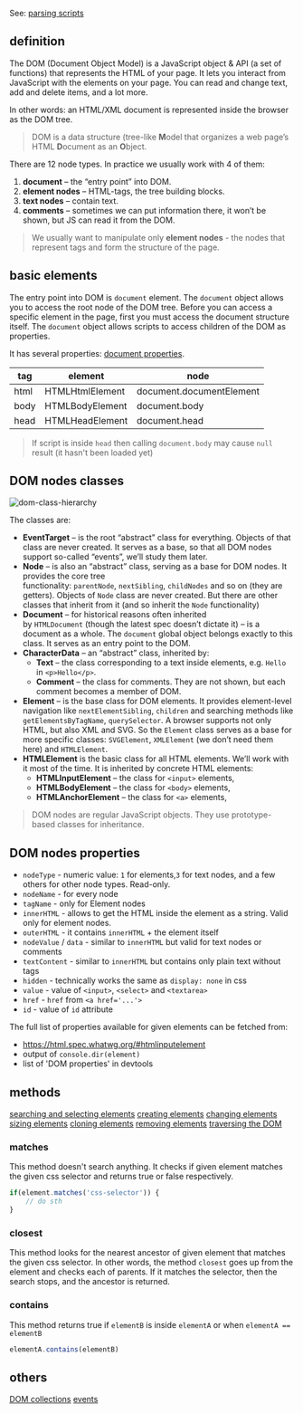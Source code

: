 See: [parsing scripts](parsing-scripts)

## definition

The DOM (Document Object Model) is a JavaScript object & API (a set of functions) that represents the HTML of your page. It lets you interact from JavaScript with the elements on your page. You can read and change text, add and delete items, and a lot more.

In other words: an HTML/XML document is represented inside the browser as the DOM tree.

> DOM is a data structure (tree-like **M**odel that organizes a web page’s HTML **D**ocument as an **O**bject.

There are 12 node types. In practice we usually work with 4 of them:
1.  **document** – the “entry point” into DOM.
2.  **element nodes** – HTML-tags, the tree building blocks.
3.  **text nodes** – contain text.
4.  **comments** – sometimes we can put information there, it won’t be shown, but JS can read it from the DOM.

> We usually want to manipulate only **element nodes** - the nodes that represent tags and form the structure of the page.

## basic elements

The entry point into DOM is `document` element. The `document` object allows you to access the root node of the DOM tree. Before you can access a specific element in the page, first you must access the document structure itself. The `document` object allows scripts to access children of the DOM as properties.

It has several properties: [document properties](https://developer.mozilla.org/en-US/docs/Web/API/Document).

| tag  | element | node |
| ---- | --- | ---  |
| html | HTMLHtmlElement | document.documentElement |
| body | HTMLBodyElement | document.body |
| head | HTMLHeadElement | document.head |

> If script is inside `head` then calling `document.body` may cause `null` result (it hasn't been loaded yet)

## DOM nodes classes
![dom-class-hierarchy](dom-class-hierarchy.svg)

The classes are:
- **EventTarget** – is the root “abstract” class for everything. Objects of that class are never created. It serves as a base, so that all DOM nodes support so-called “events”, we’ll study them later.
- **Node** – is also an “abstract” class, serving as a base for DOM nodes. It provides the core tree functionality: `parentNode`, `nextSibling`, `childNodes` and so on (they are getters). Objects of `Node` class are never created. But there are other classes that inherit from it (and so inherit the `Node` functionality)
- **Document** – for historical reasons often inherited by `HTMLDocument` (though the latest spec doesn’t dictate it) – is a document as a whole. The `document` global object belongs exactly to this class. It serves as an entry point to the DOM.
- **CharacterData** – an “abstract” class, inherited by:
	- **Text** – the class corresponding to a text inside elements, e.g. `Hello` in `<p>Hello</p>`.
	- **Comment** – the class for comments. They are not shown, but each comment becomes a member of DOM.
- **Element** – is the base class for DOM elements. It provides element-level navigation like `nextElementSibling`, `children` and searching methods like `getElementsByTagName`, `querySelector`. A browser supports not only HTML, but also XML and SVG. So the `Element` class serves as a base for more specific classes: `SVGElement`, `XMLElement` (we don’t need them here) and `HTMLElement`.
- **HTMLElement** is the basic class for all HTML elements. We’ll work with it most of the time. It is inherited by concrete HTML elements:
	- **HTMLInputElement** – the class for `<input>` elements,
	- **HTMLBodyElement** – the class for `<body>` elements,
	- **HTMLAnchorElement** – the class for `<a>` elements,

> DOM nodes are regular JavaScript objects. They use prototype-based classes for inheritance.

## DOM nodes properties
- `nodeType` - numeric value: `1` for elements,`3` for text nodes, and a few others for other node types. Read-only.
- `nodeName` - for every node
- `tagName` - only for Element nodes
- `innerHTML` - allows to get the HTML inside the element as a string. Valid only for element nodes.
- `outerHTML` - it contains `innerHTML` + the element itself
- `nodeValue` / `data` - similar to `innerHTML` but valid for text nodes or comments
- `textContent` - similar to `innerHTML` but contains only plain text without tags
- `hidden` - technically works the same as `display: none` in css
- `value` - value of `<input>`, `<select>` and `<textarea>`
- `href` - `href` from `<a href='...'>`
- `id` - value of `id` attribute

The full list of properties available for given elements can be fetched from:
- https://html.spec.whatwg.org/#htmlinputelement
- output of `console.dir(element)`
- list of 'DOM properties' in devtools

## methods
[searching and selecting elements](searching-and-selecting-elements.md)
[creating elements](creating-elements)
[changing elements](changing-elements.md)
[sizing elements](sizing-elements)
[cloning elements](cloning-elements)
[removing elements](removing-elements)
[traversing the DOM](traversing-dom)

### matches
This method doesn't search anything. It checks if given element matches the given css selector and returns true or false respectively.
```js
if(element.matches('css-selector')) {
	// do sth
}
```

### closest
This method looks for the nearest ancestor of given element that matches the given css selector. In other words, the method `closest` goes up from the element and checks each of parents. If it matches the selector, then the search stops, and the ancestor is returned.

### contains
This method returns true if `elementB` is inside `elementA` or when `elementA == elementB`
```js
elementA.contains(elementB)
```

## others
[DOM collections](dom-collections)
[events](events)

